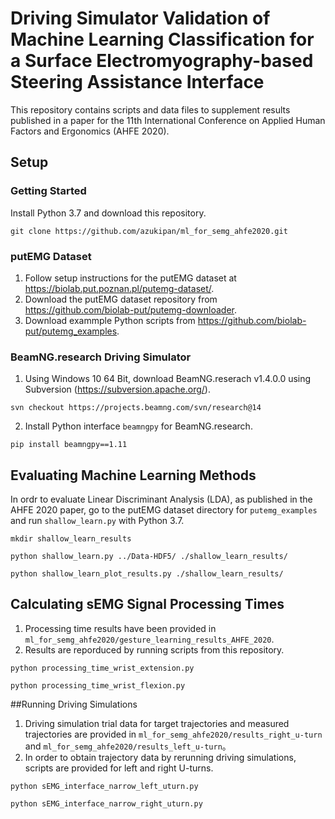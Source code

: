 # Driving Simulator Validation of Machine Learning Classification for a Surface Electromyography-based Steering Assistance Interface
This repository contains scripts and data files to supplement results published in a paper for the 11th International Conference on Applied Human Factors and Ergonomics (AHFE 2020).

## Setup
### Getting Started
Install Python 3.7 and download this repository.
```
git clone https://github.com/azukipan/ml_for_semg_ahfe2020.git
```
### putEMG Dataset
1. Follow setup instructions for the putEMG dataset at https://biolab.put.poznan.pl/putemg-dataset/. 
2. Download the putEMG dataset repository from https://github.com/biolab-put/putemg-downloader.
3. Download exammple Python scripts from https://github.com/biolab-put/putemg_examples.
### BeamNG.research Driving Simulator
1. Using Windows 10 64 Bit, download BeamNG.reserach v1.4.0.0 using Subversion (https://subversion.apache.org/).
```
svn checkout https://projects.beamng.com/svn/research@14
```
2. Install Python interface `beamngpy` for BeamNG.research.
```
pip install beamngpy==1.11
```

## Evaluating Machine Learning Methods
In ordr to evaluate Linear Discriminant Analysis (LDA), as published in the AHFE 2020 paper, go to the putEMG dataset directory for `putemg_examples` and run `shallow_learn.py` with Python 3.7.
```
mkdir shallow_learn_results

python shallow_learn.py ../Data-HDF5/ ./shallow_learn_results/

python shallow_learn_plot_results.py ./shallow_learn_results/
```

## Calculating sEMG Signal Processing Times
1. Processing time results have been provided in `ml_for_semg_ahfe2020/gesture_learning_results_AHFE_2020`.
2. Results are reporduced by running scripts from this repository.
```
python processing_time_wrist_extension.py 

python processing_time_wrist_flexion.py 
```

##Running Driving Simulations
1. Driving simulation trial data for target trajectories and measured trajectories are provided in `ml_for_semg_ahfe2020/results_right_u-turn` and `ml_for_semg_ahfe2020/results_left_u-turn`。
2. In order to obtain trajectory data by rerunning driving simulations, scripts are provided for left and right U-turns.
```
python sEMG_interface_narrow_left_uturn.py

python sEMG_interface_narrow_right_uturn.py
```
